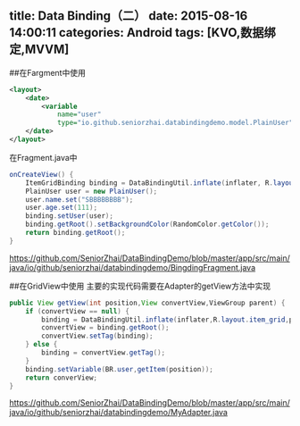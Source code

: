 title: Data Binding（二）
date: 2015-08-16 14:00:11
categories: Android
tags: [KVO,数据绑定,MVVM]
---
<!--more-->
##在Fargment中使用
```xml
<layout>
    <date>
        <variable
            name="user"
            type="io.github.seniorzhai.databindingdemo.model.PlainUser" />
    </date>
</layout>
```
在Fragment.java中
```java
onCreateView() {
    ItemGridBinding binding = DataBindingUtil.inflate(inflater, R.layout.item_grid, container, false);
    PlainUser user = new PlainUser();
    user.name.set("SBBBBBBBB");
    user.age.set(111);
    binding.setUser(user);
    binding.getRoot().setBackgroundColor(RandomColor.getColor());
    return binding.getRoot();
}
```
<https://github.com/SeniorZhai/DataBindingDemo/blob/master/app/src/main/java/io/github/seniorzhai/databindingdemo/BingdingFragment.java>

##在GridView中使用
主要的实现代码需要在Adapter的getView方法中实现
```java
public View getView(int position,View convertView,ViewGroup parent) {
    if (convertView == null) {
        binding = DataBindingUtil.inflate(inflater,R.layout.item_grid,parent,false);
        convertView = binding.getRoot();
        convertView.setTag(binding);
    } else {
        binding = convertView.getTag();
    }
    binding.setVariable(BR.user,getItem(position));
    return converView;
} 
```
<https://github.com/SeniorZhai/DataBindingDemo/blob/master/app/src/main/java/io/github/seniorzhai/databindingdemo/MyAdapter.java>

